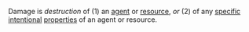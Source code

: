 Damage is *destruction* of (1) an [agent](https://github.com/gcassel/Modular-Organization-Terminology/blob/master/terms/agent.md) or [resource](https://github.com/gcassel/Modular-Organization-Terminology/blob/master/terms/resource.md), *or* (2) of any [specific](https://github.com/gcassel/Modular-Organization-Terminology/blob/master/terms/specific.md) [intentional](https://github.com/gcassel/Modular-Organization-Terminology/blob/master/terms/intention.md) [properties](https://github.com/gcassel/Modular-Organization-Terminology/blob/master/terms/property.md) of an agent or resource.
